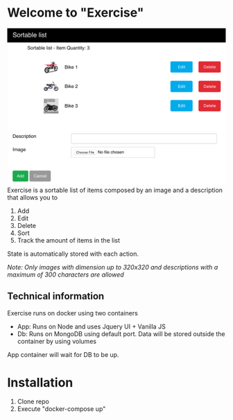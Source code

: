 # Welcome to "Exercise"

![Example Screenshot](https://raw.githubusercontent.com/KnoxArg/exercise/master/client/example_images/screenshot.png)
Exercise is a sortable list of items composed by an image and a description that allows you to

 1. Add 
 2. Edit 
 3. Delete
 4. Sort
 5. Track the amount of items in the list

State is automatically stored with each action.

*Note: Only images with dimension up to 320x320 and descriptions with a maximum of 300 characters are allowed*

## Technical information

Exercise runs on docker using two containers

 - App: Runs on Node and uses Jquery UI + Vanilla JS
 - Db: Runs on MongoDB using default port. Data will be stored outside the container by using volumes

App container will wait for DB to be up.

# Installation

 1. Clone repo
 2. Execute "docker-compose up"

 
